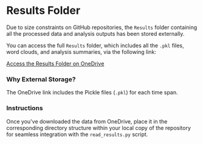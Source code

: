 # Results Folder

Due to size constraints on GitHub repositories, the `Results` folder containing all the processed data and analysis outputs has been stored externally. 

You can access the full `Results` folder, which includes all the `.pkl` files, word clouds, and analysis summaries, via the following link:

[Access the Results Folder on OneDrive
](your-onedrive-link-here](https://drive.google.com/drive/folders/1IJ7dBWNeQV3oFPzKPdBOfAFJQqacsukL?usp=sharing))

### Why External Storage?

The OneDrive link includes the Pickle files (`.pkl`) for each time span.

### Instructions
Once you've downloaded the data from OneDrive, place it in the corresponding directory structure within your local copy of the repository for seamless integration with the `read_results.py` script.



